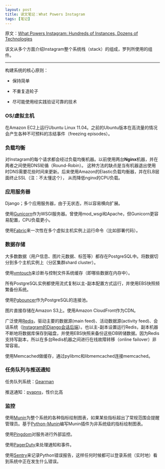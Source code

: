 ```yaml
---
layout: post
title: 读文笔记：What Powers Instagram
tags: [笔记]
---
```


原文：[What Powers Instagram: Hundreds of Instances, Dozens of Technologies](http://instagram-engineering.tumblr.com/post/13649370142/what-powers-instagram-hundreds-of-instances-dozens-of)

该文从多个方面介绍Instagram整个系统栈（stack）的组成，罗列所使用的组件。

---

构建系统的核心原则：


- 保持简单

- 不重复造轮子

- 尽可能使用经实践验证可靠的技术


### OS/虚拟主机

在Amazon EC2上运行Ubuntu Linux 11.04。之前的Ubuntu版本在高流量的情况会产生各种不可预料的冻结事件（freezing episodes）。


### 负载均衡

对Instagram的每个请求都会经过负载均衡机器。以前使用两台**Nginx**机器，并在两者之间使用DNS轮循（Round-Robin）。
这种方法的缺点是当有机器退出使用时DNS需要花些时间来更新。后来使用Amazon的Elastic负载均衡器，并在ELB层面终止SSL（注：不太懂这个），
从而降低nginx的CPU负载。


### 应用服务器

Django；多个应用服务器，由于无状态，所以容易横向扩展。

使用[Gunicorn](http://gunicorn.org/)作为WSGI服务器。曾使用mod_wsgi和Apache，但Gunicorn更容易配置，CPU负载更小。

使用[Fabric](http://fabric.readthedocs.org/en/1.3.3/index.html)来一次性在多个虚拟主机实例上运行命令（比如部署代码）。


### 数据存储

大多数数据（用户信息、图片元数据、标签等）都存在PostgreSQL中。将数据切分到多个主机实例上（分区集群shard cluster）。

使用[vmtouch](http://hoytech.com/vmtouch/)来诊断与控制文件系统缓存（即哪些数据在内存中）。

所有PostgreSQL实例都使用流式复制以主-副本配置方式运行，并使用EBS快照频繁备份系统。

使用[Pgbouncer](http://pgfoundry.org/projects/pgbouncer/)作为PostgreSQL的连接池。

图片直接存储在Amazon S3上。使用Amazon CloudFront作为CDN。

广泛使用[Redis](http://redis.io/)，驱动主要的数据源(main feed)、活动数据源(activity feed)、会话系统（[Instagram的Django会话后端](https://gist.github.com/mikeyk/910392)）。也以主-副本设置运行Redis，副本机器不断地将数据库保存到磁盘，并使用EBS快照来备份这些DB转储数据。因为Redis支持写副本，所以在多台Redis机器之间进行在线故障转移（online failover）非常容易。

使用Memcached做缓存，通过pylibmc和libmemcached连接memcached。


### 任务队列与推送通知

任务队列系统：[Gearman](http://gearman.org/)

推送通知：[pyapns](https://github.com/samuraisam/pyapns)，性价比高


### 监控

使用[Munin](http://munin-monitoring.org/)为整个系统的各种指标绘制图表，如果某些指标超出了常规范围会提醒管理员。基于[Python-Munin](http://samuelks.com/python-munin/)编写Munin插件为非系统级的指标绘制图表。

使用[Pingdom](http://pingdom.com/)对服务进行外部监控。

使用[PagerDuty](http://pagerduty.com/)来处理通知和事件。

使用[Sentry](https://pypi.python.org/pypi/django-sentry)来记录Python错误报告，这样任何时候都可以登录系统（实时地）看到系统中正在发生什么错误。
